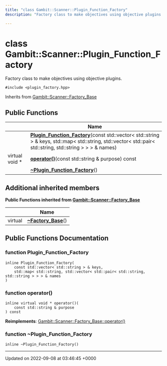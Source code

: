 ```yaml
---
title: "class Gambit::Scanner::Plugin_Function_Factory"
description: "Factory class to make objectives using objective plugins. "

---
```


# class Gambit::Scanner::Plugin_Function_Factory



Factory class to make objectives using objective plugins. 


`#include <plugin_factory.hpp>`

Inherits from [Gambit::Scanner::Factory_Base](/documentation/code/classes/classgambit_1_1scanner_1_1factory__base/)

## Public Functions

|                | Name           |
| -------------- | -------------- |
| | **[Plugin_Function_Factory](/documentation/code/classes/classgambit_1_1scanner_1_1plugin__function__factory/#function-plugin-function-factory)**(const std::vector< std::string > & keys, std::map< std::string, std::vector< std::pair< std::string, std::string > > > & names) |
| virtual void * | **[operator()](/documentation/code/classes/classgambit_1_1scanner_1_1plugin__function__factory/#function-operator)**(const std::string & purpose) const |
| | **[~Plugin_Function_Factory](/documentation/code/classes/classgambit_1_1scanner_1_1plugin__function__factory/#function-plugin-function-factory)**() |

## Additional inherited members

**Public Functions inherited from [Gambit::Scanner::Factory_Base](/documentation/code/classes/classgambit_1_1scanner_1_1factory__base/)**

|                | Name           |
| -------------- | -------------- |
| virtual | **[~Factory_Base](/documentation/code/classes/classgambit_1_1scanner_1_1factory__base/#function-factory-base)**() |


## Public Functions Documentation

### function Plugin_Function_Factory

```
inline Plugin_Function_Factory(
    const std::vector< std::string > & keys,
    std::map< std::string, std::vector< std::pair< std::string, std::string > > > & names
)
```


### function operator()

```
inline virtual void * operator()(
    const std::string & purpose
) const
```


**Reimplements**: [Gambit::Scanner::Factory_Base::operator()](/documentation/code/classes/classgambit_1_1scanner_1_1factory__base/#function-operator)


### function ~Plugin_Function_Factory

```
inline ~Plugin_Function_Factory()
```


-------------------------------

Updated on 2022-09-08 at 03:46:45 +0000